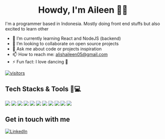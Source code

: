 <h1 align="center">Howdy, I'm Aileen 👋🤠</h1>

I'm a programmer based in Indonesia. Mostly doing front end stuffs but also excited to learn other

<!-- - 🔭 I’m currently working  -->
- 🌱 I’m currently learning React and NodeJS (backend)
- 👯 I’m looking to collaborate on open source projects
- 💬 Ask me about code or projects inspiration
- 📫 How to reach me: alishaileen05@gmail.com
- ⚡ Fun fact: I love dancing 💃

[![visitors](https://hits.seeyoufarm.com/api/count/incr/badge.svg?url=https%3A%2F%2Fgithub.com%2Falishaileen&count_bg=%2379C83D&title_bg=%23555555&icon=github.svg&icon_color=%23E7E7E7&title=hits&edge_flat=false)](https://hits.seeyoufarm.com)

## Tech Stacks & Tools 🤠💻

![](https://img.shields.io/badge/-Linux-informational?style=flat&logo=linux&logoColor=white&color=FCC624)
![](https://img.shields.io/badge/-VueJS-informational?style=flat&logo=vue&logoColor=white&color=4FC08D)
![](https://img.shields.io/badge/-Vuex-informational?style=flat&logo=vuex&logoColor=white&color=4FC08D)
![](https://img.shields.io/badge/-ReactJS-informational?style=flat&logo=react&logoColor=white&color=61DAFB)
![](https://img.shields.io/badge/-SASS-informational?style=flat&logo=sass&logoColor=white&color=CC6699)
![](https://img.shields.io/badge/-HTML5-informational?style=flat&logo=html5&logoColor=white&color=E34F26)
![](https://img.shields.io/badge/-CSS3-informational?style=flat&logo=css3&logoColor=white&color=1572B6)
![](https://img.shields.io/badge/-Node-informational?style=flat&logo=node&logoColor=white&color=339933)
![](https://img.shields.io/badge/-Laravel-informational?style=flat&logo=laravel&logoColor=white&color=FF2D20)
![](https://img.shields.io/badge/-Docker-informational?style=flat&logo=docker&logoColor=white&color=2496ED)
![](https://img.shields.io/badge/-VSCode-informational?style=flat&logo=vscode&logoColor=white&color=2496ED)

## Get in touch with me

[![LinkedIn](https://img.icons8.com/plasticine/35/000000/linkedin.png)](https://linkedin.com/in/alisha-aileen)